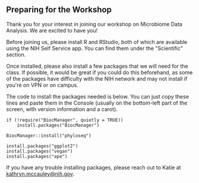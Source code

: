 ## Preparing for the Workshop

Thank you for your interest in joining our workshop on Microbiome Data Analysis. We are excited to have you!

Before joining us, please install R and RStudio, both of which are available using the NIH Self Service app. You can find them under the "Scientific" section.

Once installed, please also install a few packages that we will need for the class. If possible, it would be great if you could do this beforehand, as some of the packages have difficulty with the NIH network and may not install if you're on VPN or on campus.

The code to install the packages needed is below. You can just copy these lines and paste them in the Console (usually on the bottom-left part of the screen, with version information and a carot).

```
if (!require("BiocManager", quietly = TRUE))
    install.packages("BiocManager")

BiocManager::install("phyloseq")

install.packages("ggplot2")
install.packages("vegan")
install.packages("ape")
```

If you have any trouble installing packages, please reach out to Katie at kathryn.mccauley@nih.gov.